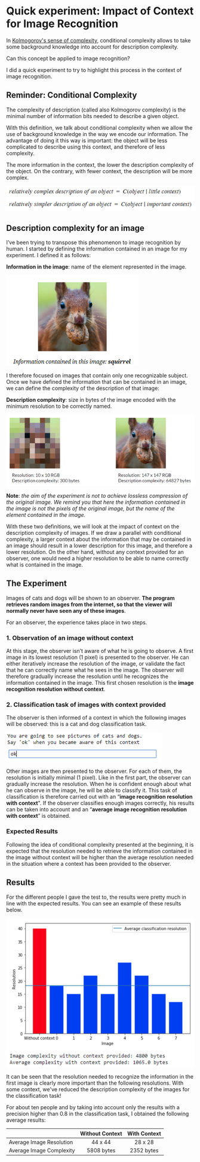 # Quick experiment: Impact of Context for Image Recognition
  
In [Kolmogorov's sense of complexity](https://en.wikipedia.org/wiki/Kolmogorov_complexity), conditional complexity allows to take some background knowledge into account for description complexity.  
  
Can this concept be applied to image recognition?  
  
I did a quick experiment to try to highlight this process in the context of image recognition.  
  
## Reminder: Conditional Complexity
The complexity of description (called also Kolmogorov complexity) is the minimal number of information bits needed to describe a given object.  
  
With this definition, we talk about conditional complexity when we allow the use of background knowledge in the way we encode our information. The advantage of doing it this way is important: the object will be less complicated to describe using this context, and therefore of less complexity.  
  
The more information in the context, the lower the description complexity of the object. On the contrary, with fewer context, the description will be more complex.  

![Importance of Context](./images/importance_of_context.PNG)  
  
## Description complexity for an image  

I’ve been trying to transpose this phenomenon to image recognition by human. I started by defining the information contained in an image for my experiment. I defined it as follows:  
  
**Information in the image**: name of the element represented in the image.  
  
![Information in the image](./images/squirrel.PNG)  
  
I therefore focused on images that contain only one recognizable subject. Once we have defined the information that can be contained in an image, we can define the complexity of the description of that image:  

**Description complexity**: size in bytes of the image encoded with the minimum resolution to be correctly named.  
  
![Resolution and Complexity](./images/resolution_and_complexity.PNG)  
  
**Note**: *the aim of the experiment is not to achieve lossless compression of the original image. We remind you that here the information contained in the image is not the pixels of the original image, but the name of the element contained in the image.*  
  
With these two definitions, we will look at the impact of context on the description complexity of images. If we draw a parallel with conditional complexity, a larger context about the information that may be contained in an image should result in a lower description for this image, and therefore a lower resolution. On the other hand, without any context provided for an observer, one would need a higher resolution to be able to name correctly what is contained in the image.  
  

## The Experiment  
  
Images of cats and dogs will be shown to an observer. **The program retrieves random images from the internet, so that the viewer will normally never have seen any of these images**.  
  
For an observer, the experience takes place in two steps.  
  
### 1. Observation of an image without context  
  
At this stage, the observer isn’t aware of what he is going  to observe. A first image in its lowest resolution (1 pixel) is presented to the observer. He can either iteratively increase the resolution of the image, or validate the fact that he can correctly name what he sees in the image. The observer will therefore gradually increase the resolution until he recognizes the information contained in the image. This first chosen resolution is the **image recognition resolution without context**.  
  
### 2. Classification task of images with context provided  
  
The observer is then informed of a context in which the following images will be observed: this is a cat and dog classification task.  
  
![Raising context awarness](./images/context_awarness.PNG)  
  
Other images are then presented to the observer. For each of them, the resolution is initially minimal (1 pixel). Like in the first part, the observer can gradually increase the resolution. When he is confident enough about what he can observe in the image, he will be able to classify it. This task of classification is therefore carried out with an “**image recognition resolution with context**". If the observer classifies enough images correctly, his results can be taken into account and an “**average image recognition resolution with context**” is obtained.  
  
### Expected Results  
  
Following the idea of conditional complexity presented at the beginning, it is expected that the resolution needed to retrieve the information contained in the image without context will be higher than the average resolution needed in the situation where a context has been provided to the observer.  
  
## Results  
  
For the different people I gave the test to, the results were pretty much in line with the expected results. You can see an example of these results below.  
  
![Results Example](./images/results.PNG)  
  
It can be seen that the resolution needed to recognize the information in the first image is clearly more important than the following resolutions. With some context, we've reduced the description complexity of the images for the classification task!  
  
For about ten people and by taking into account only the results with a precision higher than 0.8 in the classification task, I obtained the following average results:  
  
|                          | Without Context | With Context  |
| ------------------------ |:---------------:|:-------------:|
| Average Image Resolution | 44 x 44 | 28 x 28 |
| Average Image Complexity | 5808 bytes | 2352 bytes |

